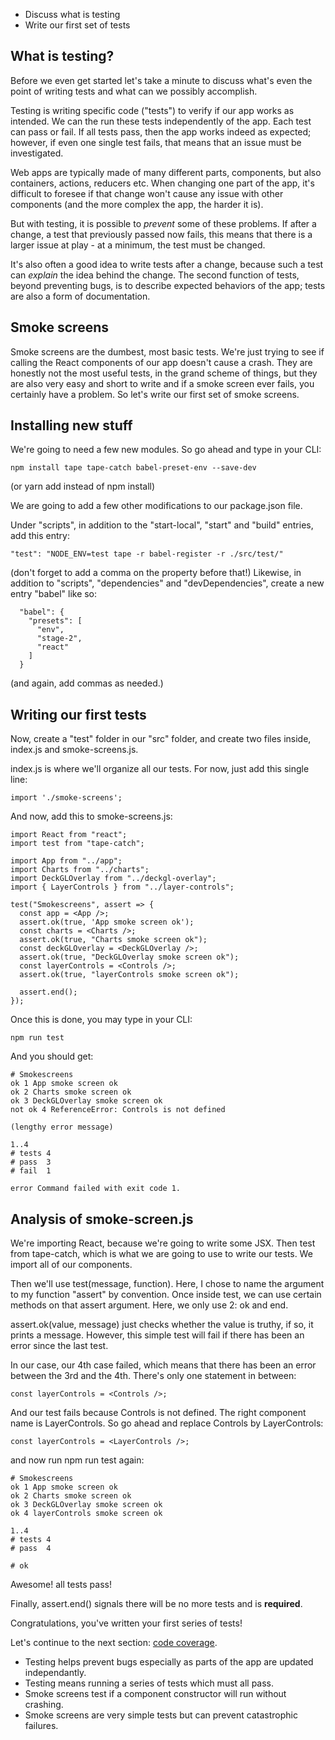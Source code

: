 <ul class='insert learning-objectives'>
<li>Discuss what is testing</li>
<li>Write our first set of tests</li>
</ul>

## What is testing?

Before we even get started let's take a minute to discuss what's even the point of writing tests and what can we possibly accomplish.

Testing is writing specific code ("tests") to verify if our app works as intended. 
We can the run these tests independently of the app. Each test can pass or fail. If all tests pass, then the app works indeed as expected; however, if even one single test fails, that means that an issue must be investigated.

Web apps are typically made of many different parts, components, but also containers, actions, reducers etc. When changing one part of the app, it's difficult to foresee if that change won't cause any issue with other components (and the more complex the app, the harder it is).

But with testing, it is possible to _prevent_ some of these problems. If after a change, a test that previously passed now fails, this means that there is a larger issue at play - at a minimum, the test must be changed.

It's also often a good idea to write tests after a change, because such a test can _explain_ the idea behind the change. The second function of tests, beyond preventing bugs, is to describe expected behaviors of the app; tests are also a form of documentation.

## Smoke screens

Smoke screens are the dumbest, most basic tests. We're just trying to see if calling the React components of our app doesn't cause a crash. They are honestly not the most useful tests, in the grand scheme of things, but they are also very easy and short to write and if a smoke screen ever fails, you certainly have a problem. So let's write our first set of smoke screens.

## Installing new stuff

We're going to need a few new modules. So go ahead and type in your CLI:

```
npm install tape tape-catch babel-preset-env --save-dev
```

(or yarn add instead of npm install)

We are going to add a few other modifications to our package.json file. 

Under "scripts", in addition to the "start-local", "start" and "build" entries, add this entry:
```
"test": "NODE_ENV=test tape -r babel-register -r ./src/test/" 
```
(don't forget to add a comma on the property before that!)
Likewise, in addition to "scripts", "dependencies" and "devDependencies", create a new entry "babel" like so:

```
  "babel": {
    "presets": [
      "env",
      "stage-2",
      "react"
    ]
  }
```
(and again, add commas as needed.)

## Writing our first tests

Now, create a "test" folder in our "src" folder, and create two files inside, index.js and smoke-screens.js.

index.js is where we'll organize all our tests. For now, just add this single line:

```
import './smoke-screens';
```

And now, add this to smoke-screens.js: 

```
import React from "react";
import test from "tape-catch";

import App from "../app";
import Charts from "../charts";
import DeckGLOverlay from "../deckgl-overlay";
import { LayerControls } from "../layer-controls";

test("Smokescreens", assert => {
  const app = <App />;
  assert.ok(true, 'App smoke screen ok');
  const charts = <Charts />;
  assert.ok(true, "Charts smoke screen ok");
  const deckGLOverlay = <DeckGLOverlay />;
  assert.ok(true, "DeckGLOverlay smoke screen ok");
  const layerControls = <Controls />;
  assert.ok(true, "layerControls smoke screen ok");

  assert.end();
});
```

Once this is done, you may type in your CLI:

```
npm run test
```

And you should get:

```
# Smokescreens
ok 1 App smoke screen ok
ok 2 Charts smoke screen ok
ok 3 DeckGLOverlay smoke screen ok
not ok 4 ReferenceError: Controls is not defined

(lengthy error message)

1..4
# tests 4
# pass  3
# fail  1

error Command failed with exit code 1.

```

## Analysis of smoke-screen.js

We're importing React, because we're going to write some JSX. Then test from tape-catch, which is what we are going to use to write our tests.
We import all of our components.

Then we'll use test(message, function). Here, I chose to name the argument to my function "assert" by convention. 
Once inside test, we can use certain methods on that assert argument. Here, we only use 2: ok and end.

assert.ok(value, message) just checks whether the value is truthy, if so, it prints a message.
However, this simple test will fail if there has been an error since the last test.

In our case, our 4th case failed, which means that there has been an error between the 3rd and the 4th. There's only one statement in between:

```
const layerControls = <Controls />;
```

And our test fails because Controls is not defined. The right component name is LayerControls. So go ahead and replace Controls by LayerControls:

```
const layerControls = <LayerControls />;
```

and now run npm run test again:

```
# Smokescreens
ok 1 App smoke screen ok
ok 2 Charts smoke screen ok
ok 3 DeckGLOverlay smoke screen ok
ok 4 layerControls smoke screen ok

1..4
# tests 4
# pass  4

# ok
```

Awesome! all tests pass!

Finally, assert.end() signals there will be no more tests and is __required__.

Congratulations, you've written your first series of tests! 

Let's continue to the next section: [code coverage](#testing-a-geospatial-app/2-code-coverage).

<ul class='insert takeaways'>
<li>Testing helps prevent bugs especially as parts of the app are updated independantly.</li>
<li>Testing means running a series of tests which must all pass.</li>
<li>Smoke screens test if a component constructor will run without crashing.</li>
<li>Smoke screens are very simple tests but can prevent catastrophic failures.</li>
</ul>